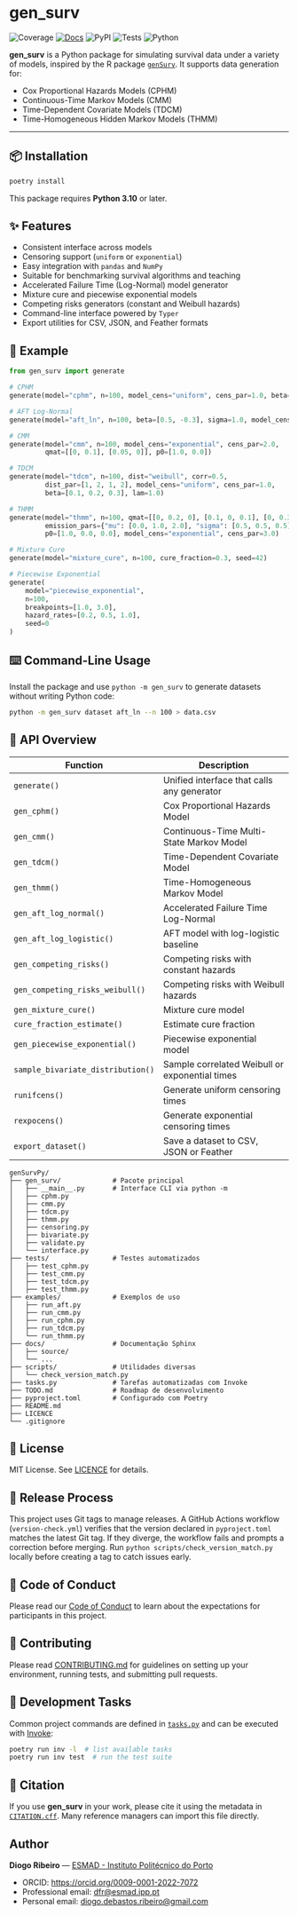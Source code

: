 # gen_surv

![Coverage](https://codecov.io/gh/DiogoRibeiro7/genSurvPy/branch/main/graph/badge.svg)
[![Docs](https://readthedocs.org/projects/gensurvpy/badge/?version=stable)](https://gensurvpy.readthedocs.io/en/stable/)
![PyPI](https://img.shields.io/pypi/v/gen_surv)
![Tests](https://github.com/DiogoRibeiro7/genSurvPy/actions/workflows/test.yml/badge.svg)
![Python](https://img.shields.io/pypi/pyversions/gen_surv)


**gen_surv** is a Python package for simulating survival data under a variety of models, inspired by the R package [`genSurv`](https://cran.r-project.org/package=genSurv). It supports data generation for:

- Cox Proportional Hazards Models (CPHM)
- Continuous-Time Markov Models (CMM)
- Time-Dependent Covariate Models (TDCM)
- Time-Homogeneous Hidden Markov Models (THMM)

---

## 📦 Installation

```bash
poetry install
```
This package requires **Python 3.10** or later.
## ✨ Features

- Consistent interface across models
- Censoring support (`uniform` or `exponential`)
- Easy integration with `pandas` and `NumPy`
- Suitable for benchmarking survival algorithms and teaching
- Accelerated Failure Time (Log-Normal) model generator
- Mixture cure and piecewise exponential models
- Competing risks generators (constant and Weibull hazards)
- Command-line interface powered by `Typer`
- Export utilities for CSV, JSON, and Feather formats

## 🧪 Example

```python
from gen_surv import generate

# CPHM
generate(model="cphm", n=100, model_cens="uniform", cens_par=1.0, beta=0.5, covariate_range=2.0)

# AFT Log-Normal
generate(model="aft_ln", n=100, beta=[0.5, -0.3], sigma=1.0, model_cens="exponential", cens_par=3.0)

# CMM
generate(model="cmm", n=100, model_cens="exponential", cens_par=2.0,
         qmat=[[0, 0.1], [0.05, 0]], p0=[1.0, 0.0])

# TDCM
generate(model="tdcm", n=100, dist="weibull", corr=0.5,
         dist_par=[1, 2, 1, 2], model_cens="uniform", cens_par=1.0,
         beta=[0.1, 0.2, 0.3], lam=1.0)

# THMM
generate(model="thmm", n=100, qmat=[[0, 0.2, 0], [0.1, 0, 0.1], [0, 0.3, 0]],
         emission_pars={"mu": [0.0, 1.0, 2.0], "sigma": [0.5, 0.5, 0.5]},
         p0=[1.0, 0.0, 0.0], model_cens="exponential", cens_par=3.0)

# Mixture Cure
generate(model="mixture_cure", n=100, cure_fraction=0.3, seed=42)

# Piecewise Exponential
generate(
    model="piecewise_exponential",
    n=100,
    breakpoints=[1.0, 3.0],
    hazard_rates=[0.2, 0.5, 1.0],
    seed=0
)
```

## ⌨️ Command-Line Usage

Install the package and use ``python -m gen_surv`` to generate datasets without
writing Python code:

```bash
python -m gen_surv dataset aft_ln --n 100 > data.csv
```

## 🔧 API Overview

| Function | Description |
|----------|-------------|
| `generate()` | Unified interface that calls any generator |
| `gen_cphm()` | Cox Proportional Hazards Model |
| `gen_cmm()`  | Continuous-Time Multi-State Markov Model |
| `gen_tdcm()` | Time-Dependent Covariate Model |
| `gen_thmm()` | Time-Homogeneous Markov Model |
| `gen_aft_log_normal()` | Accelerated Failure Time Log-Normal |
| `gen_aft_log_logistic()` | AFT model with log-logistic baseline |
| `gen_competing_risks()` | Competing risks with constant hazards |
| `gen_competing_risks_weibull()` | Competing risks with Weibull hazards |
| `gen_mixture_cure()` | Mixture cure model |
| `cure_fraction_estimate()` | Estimate cure fraction |
| `gen_piecewise_exponential()` | Piecewise exponential model |
| `sample_bivariate_distribution()` | Sample correlated Weibull or exponential times |
| `runifcens()` | Generate uniform censoring times |
| `rexpocens()` | Generate exponential censoring times |
| `export_dataset()` | Save a dataset to CSV, JSON or Feather |


```text
genSurvPy/
├── gen_surv/             # Pacote principal
│   ├── __main__.py       # Interface CLI via python -m
│   ├── cphm.py
│   ├── cmm.py
│   ├── tdcm.py
│   ├── thmm.py
│   ├── censoring.py
│   ├── bivariate.py
│   ├── validate.py
│   └── interface.py
├── tests/                # Testes automatizados
│   ├── test_cphm.py
│   ├── test_cmm.py
│   ├── test_tdcm.py
│   ├── test_thmm.py
├── examples/             # Exemplos de uso
│   ├── run_aft.py
│   ├── run_cmm.py
│   ├── run_cphm.py
│   ├── run_tdcm.py
│   └── run_thmm.py
├── docs/                 # Documentação Sphinx
│   ├── source/
│   └── ...
├── scripts/              # Utilidades diversas
│   └── check_version_match.py
├── tasks.py              # Tarefas automatizadas com Invoke
├── TODO.md               # Roadmap de desenvolvimento
├── pyproject.toml        # Configurado com Poetry
├── README.md
├── LICENCE
└── .gitignore
```

## 🧠 License

MIT License. See [LICENCE](LICENCE) for details.


## 🔖 Release Process

This project uses Git tags to manage releases. A GitHub Actions workflow
(`version-check.yml`) verifies that the version declared in `pyproject.toml`
matches the latest Git tag. If they diverge, the workflow fails and prompts a
correction before merging. Run `python scripts/check_version_match.py` locally
before creating a tag to catch issues early.

## 🌟 Code of Conduct

Please read our [Code of Conduct](CODE_OF_CONDUCT.md) to learn about the
expectations for participants in this project.

## 🤝 Contributing

Please read [CONTRIBUTING.md](CONTRIBUTING.md) for guidelines on setting up your environment, running tests, and submitting pull requests.

## 🔧 Development Tasks

Common project commands are defined in [`tasks.py`](tasks.py) and can be executed with [Invoke](https://www.pyinvoke.org/):

```bash
poetry run inv -l  # list available tasks
poetry run inv test  # run the test suite
```

## 📑 Citation

If you use **gen_surv** in your work, please cite it using the metadata in
[`CITATION.cff`](CITATION.cff). Many reference managers can import this file
directly.

## Author

**Diogo Ribeiro** — [ESMAD - Instituto Politécnico do Porto](https://esmad.ipp.pt)

- ORCID: <https://orcid.org/0009-0001-2022-7072>
- Professional email: <dfr@esmad.ipp.pt>
- Personal email: <diogo.debastos.ribeiro@gmail.com>
